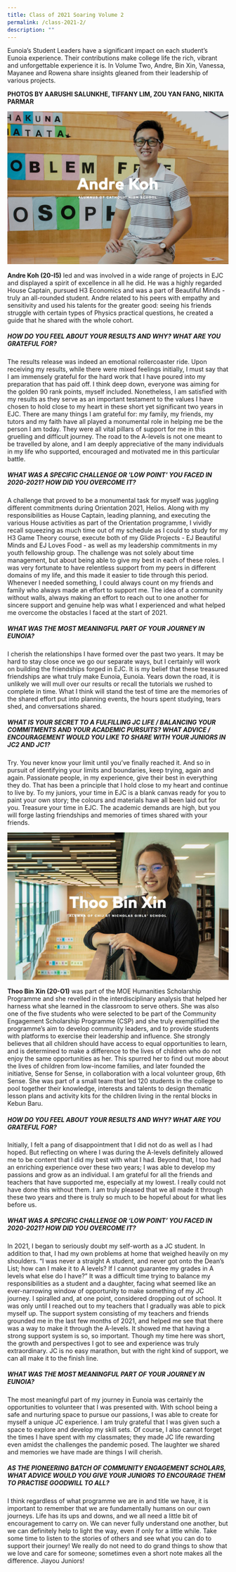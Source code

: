 ```yaml
---
title: Class of 2021 Soaring Volume 2
permalink: /class-2021-2/
description: ""
---
```

Eunoia’s Student Leaders have a significant impact on each student’s Eunoia experience. Their contributions make college life the rich, vibrant and unforgettable experience it is. In Volume Two, Andre, Bin Xin, Vanessa, Mayanee and Rowena share insights gleaned from their leadership of various projects.

**PHOTOS BY AARUSHI SALUNKHE, TIFFANY LIM, ZOU YAN FANG, NIKITA PARMAR**

![](/images/Andre%20Koh.jpg)

**Andre Koh (20-I5)** led and was involved in a wide range of projects in EJC and displayed a spirit of excellence in all he did. He was a highly regarded House Captain, pursued H3 Economics and was a part of Beautiful Minds - truly an all-rounded student. Andre related to his peers with empathy and sensitivity and used his talents for the greater good: seeing his friends struggle with certain types of Physics practical questions, he created a guide that he shared with the whole cohort.

##### HOW DO YOU FEEL ABOUT YOUR RESULTS AND WHY? WHAT ARE YOU GRATEFUL FOR?

The results release was indeed an emotional rollercoaster ride. Upon receiving my results, while there were mixed feelings initially, I must say that I am immensely grateful for the hard work that I have poured into my preparation that has paid off. I think deep down, everyone was aiming for the golden 90 rank points, myself included. Nonetheless, I am satisfied with my results as they serve as an important testament to the values I have chosen to hold close to my heart in these short yet significant two years in EJC. There are many things I am grateful for: my family, my friends, my tutors and my faith have all played a monumental role in helping me be the person I am today. They were all vital pillars of support for me in this gruelling and difficult journey. The road to the A-levels is not one meant to be travelled by alone, and I am deeply appreciative of the many individuals in my life who supported, encouraged and motivated me in this particular battle.

##### WHAT WAS A SPECIFIC CHALLENGE OR 'LOW POINT' YOU FACED IN 2020-2021? HOW DID YOU OVERCOME IT?

A challenge that proved to be a monumental task for myself was juggling different commitments during Orientation 2021, Helios. Along with my responsibilities as House Captain, leading planning, and executing the various House activities as part of the Orientation programme, I vividly recall squeezing as much time out of my schedule as I could to study for my H3 Game Theory course, execute both of my Glide Projects - EJ Beautiful Minds and EJ Loves Food - as well as my leadership commitments in my youth fellowship group. The challenge was not solely about time management, but about being able to give my best in each of these roles. I was very fortunate to have relentless support from my peers in different domains of my life, and this made it easier to tide through this period. Whenever I needed something, I could always count on my friends and family who always made an effort to support me. The idea of a community without walls, always making an effort to reach out to one another for sincere support and genuine help was what I experienced and what helped me overcome the obstacles I faced at the start of 2021.

##### WHAT WAS THE MOST MEANINGFUL PART OF YOUR JOURNEY IN EUNOIA?

I cherish the relationships I have formed over the past two years. It may be hard to stay close once we go our separate ways, but I certainly will work on building the friendships forged in EJC. It is my belief that these treasured friendships are what truly make Eunoia, Eunoia. Years down the road, it is unlikely we will mull over our results or recall the tutorials we rushed to complete in time. What I think will stand the test of time are the memories of the shared effort put into planning events, the hours spent studying, tears shed, and conversations shared.

##### WHAT IS YOUR SECRET TO A FULFILLING JC LIFE / BALANCING YOUR COMMITMENTS AND YOUR ACADEMIC PURSUITS? WHAT ADVICE / ENCOURAGEMENT WOULD YOU LIKE TO SHARE WITH YOUR JUNIORS IN JC2 AND JC1?

Try. You never know your limit until you’ve finally reached it. And so in pursuit of identifying your limits and boundaries, keep trying, again and again. Passionate people, in my experience, give their best in everything they do. That has been a principle that I hold close to my heart and continue to live by. To my juniors, your time in EJC is a blank canvas ready for you to paint your own story; the colours and materials have all been laid out for you. Treasure your time in EJC. The academic demands are high, but you will forge lasting friendships and memories of times shared with your friends.

![](/images/Thoo%20Bin%20Xin.jpg)

**Thoo Bin Xin (20-O1)** was part of the MOE Humanities Scholarship Programme and she revelled in the interdisciplinary analysis that helped her harness what she learned in the classroom to serve others. She was also one of the five students who were selected to be part of the Community Engagement Scholarship Programme (CSP) and she truly exemplified the programme’s aim to develop community leaders, and to provide students with platforms to exercise their leadership and influence. She strongly believes that all children should have access to equal opportunities to learn, and is determined to make a difference to the lives of children who do not enjoy the same opportunities as her. This spurred her to find out more about the lives of children from low-income families, and later founded the initiative, Sense for Sense, in collaboration with a local volunteer group, 6th Sense. She was part of a small team that led 120 students in the college to pool together their knowledge, interests and talents to design thematic lesson plans and activity kits for the children living in the rental blocks in Kebun Baru.

##### HOW DO YOU FEEL ABOUT YOUR RESULTS AND WHY? WHAT ARE YOU GRATEFUL FOR?

Initially, I felt a pang of disappointment that I did not do as well as I had hoped. But reflecting on where I was during the A-levels definitely allowed me to be content that I did my best with what I had. Beyond that, I too had an enriching experience over these two years; I was able to develop my passions and grow as an individual. I am grateful for all the friends and teachers that have supported me, especially at my lowest. I really could not have done this without them. I am truly pleased that we all made it through these two years and there is truly so much to be hopeful about for what lies before us.

##### WHAT WAS A SPECIFIC CHALLENGE OR ‘LOW POINT’ YOU FACED IN 2020-2021? HOW DID YOU OVERCOME IT?

In 2021, I began to seriously doubt my self-worth as a JC student. In addition to that, I had my own problems at home that weighed heavily on my shoulders. “I was never a straight A student, and never got onto the Dean’s List; how can I make it to A levels? If I cannot guarantee my grades in A levels what else do I have?” It was a difficult time trying to balance my responsibilities as a student and a daughter, facing what seemed like an ever-narrowing window of opportunity to make something of my JC journey. I spiralled and, at one point, considered dropping out of school. It was only until I reached out to my teachers that I gradually was able to pick myself up. The support system consisting of my teachers and friends grounded me in the last few months of 2021, and helped me see that there was a way to make it through the A-levels. It showed me that having a strong support system is so, so important. Though my time here was short, the growth and perspectives I got to see and experience was truly extraordinary. JC is no easy marathon, but with the right kind of support, we can all make it to the finish line.

##### WHAT WAS THE MOST MEANINGFUL PART OF YOUR JOURNEY IN EUNOIA?

The most meaningful part of my journey in Eunoia was certainly the opportunities to volunteer that I was presented with. With school being a safe and nurturing space to pursue our passions, I was able to create for myself a unique JC experience. I am truly grateful that I was given such a space to explore and develop my skill sets. Of course, I also cannot forget the times I have spent with my classmates; they made JC life rewarding even amidst the challenges the pandemic posed. The laughter we shared and memories we have made are things I will cherish.

##### AS THE PIONEERING BATCH OF COMMUNITY ENGAGEMENT SCHOLARS, WHAT ADVICE WOULD YOU GIVE YOUR JUNIORS TO ENCOURAGE THEM TO PRACTISE GOODWILL TO ALL?

I think regardless of what programme we are in and title we have, it is important to remember that we are fundamentally humans on our own journeys. Life has its ups and downs, and we all need a little bit of encouragement to carry on. We can never fully understand one another, but we can definitely help to light the way, even if only for a little while. Take some time to listen to the stories of others and see what you can do to support their journey! We really do not need to do grand things to show that we love and care for someone; sometimes even a short note makes all the difference. Jiayou Juniors!

